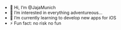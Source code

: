 - 👋 Hi, I’m @JajaMunich
- 👀 I’m interested in everything adventureous...
- 🌱 I’m currently learning to develop new apps for iOS
- ⚡ Fun fact: no risk no fun

<!---
JajaMunich/JajaMunich is a ✨ special ✨ repository because its `README.md` (this file) appears on your GitHub profile.
You can click the Preview link to take a look at your changes.
--->
